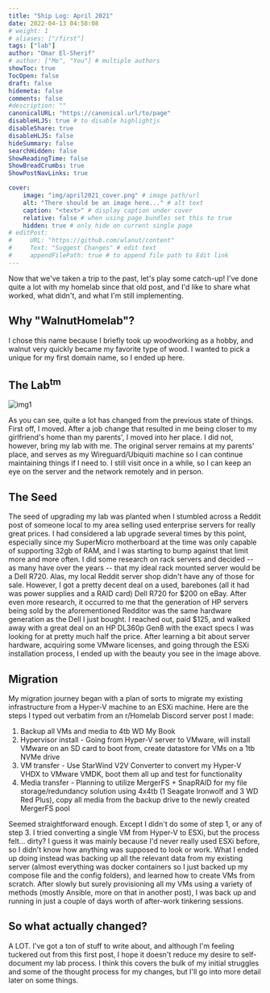 ```yaml
---
title: "Ship Log: April 2021"
date: 2022-04-13 04:58:08
# weight: 1
# aliases: ["/first"]
tags: ["lab"]
author: "Omar El-Sherif"
# author: ["Me", "You"] # multiple authors
showToc: true
TocOpen: false
draft: false
hidemeta: false
comments: false
#description: ""
canonicalURL: "https://canonical.url/to/page"
disableHLJS: true # to disable highlightjs
disableShare: true
disableHLJS: false
hideSummary: false
searchHidden: false
ShowReadingTime: false
ShowBreadCrumbs: true
ShowPostNavLinks: true

cover:
    image: "img/april2021_cover.png" # image path/url
    alt: "There should be an image here..." # alt text
    caption: "<text>" # display caption under cover
    relative: false # when using page bundles set this to true
    hidden: true # only hide on current single page
# editPost:
#     URL: "https://github.com/wlanut/content"
#     Text: "Suggest Changes" # edit text
#     appendFilePath: true # to append file path to Edit link
---
```

Now that we've taken a trip to the past, let's play some catch-up! I've done quite a lot with my homelab since that old post, and I'd like to share what worked, what didn't, and what I'm still implementing.

## Why "WalnutHomelab"?

I chose this name because I briefly took up woodworking as a hobby, and walnut very quickly became my favorite type of wood. I wanted to pick a unique for my first domain name, so I ended up here.

## The Lab<sup>tm</sup>

![img1](/img/homelab.png)

As you can see, quite a lot has changed from the previous state of things. First off, I moved. After a job change that resulted in me being closer to my girlfriend's home than my parents', I moved into her place. I did not, however, bring my lab with me. The original server remains at my parents' place, and serves as my Wireguard/Ubiquiti machine so I can continue maintaining things if I need to. I still visit once in a while, so I can keep an eye on the server and the network remotely and in person.

## The Seed

The seed of upgrading my lab was planted when I stumbled across a Reddit post of someone local to my area selling used enterprise servers for really great prices. I had considered a lab upgrade several times by this point, especially since my SuperMicro motherboard at the time was only capable of supporting 32gb of RAM, and I was starting to bump against that limit more and more often. I did some research on rack servers and decided -- as many have over the years -- that my ideal rack mounted server would be a Dell R720. Alas, my local Reddit server shop didn't have any of those for sale. However, I got a pretty decent deal on a used, barebones (all it had was power supplies and a RAID card) Dell R720 for $200 on eBay. After even more research, it occurred to me that the generation of HP servers being sold by the aforementioned Redditor was the same hardware generation as the Dell I just bought. I reached out, paid $125, and walked away with a great deal on an HP DL360p Gen8 with the exact specs I was looking for at pretty much half the price. After learning a bit about server hardware, acquiring some VMware licenses, and going through the ESXi installation process, I ended up with the beauty you see in the image above.

## Migration

My migration journey began with a plan of sorts to migrate my existing infrastructure from a Hyper-V machine to an ESXi machine. Here are the steps I typed out verbatim from an r/Homelab Discord server post I made:

1. Backup all VMs and media to 4tb WD My Book
2. Hypervisor install - Going from Hyper-V server to VMware, will install VMware on an SD card to boot from, create datastore for VMs on a 1tb NVMe drive
3. VM transfer - Use StarWind V2V Converter to convert my Hyper-V VHDX to VMware VMDK, boot them all up and test for functionality
4. Media transfer - Planning to utilize MergerFS + SnapRAID for my file storage/redundancy solution using 4x4tb (1 Seagate Ironwolf and 3 WD Red Plus), copy all media from the backup drive to the newly created MergerFS pool

Seemed straightforward enough. Except I didn't do some of step 1, or any of step 3. I tried converting a single VM from Hyper-V to ESXi, but the process felt... dirty? I guess it was mainly because I'd never really used ESXi before, so I didn't know how anything was supposed to look or work. What I ended up doing instead was backing up all the relevant data from my existing server (almost everything was docker containers so I just backed up my compose file and the config folders), and learned how to create VMs from scratch. After slowly but surely provisioning all my VMs using a variety of methods (mostly Ansible, more on that in another post), I was back up and running in just a couple of days worth of after-work tinkering sessions.

## So what actually changed?

A LOT. I've got a ton of stuff to write about, and although I'm feeling tuckered out from this first post, I hope it doesn't reduce my desire to self-document my lab process. I think this covers the bulk of my initial struggles and some of the thought process for my changes, but I'll go into more detail later on some things.
